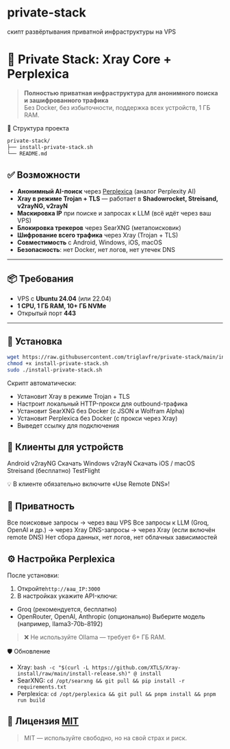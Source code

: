 # private-stack
скипт развёртывания приватной инфраструктуры на VPS
# 🔐 Private Stack: Xray Core + Perplexica

> **Полностью приватная инфраструктура для анонимного поиска и зашифрованного трафика**  
> Без Docker, без избыточности, поддержка всех устройств, 1 ГБ RAM.

📁 Структура проекта

```txt
private-stack/
├── install-private-stack.sh
└── README.md
```

## ✅ Возможности

- **Анонимный AI-поиск** через [Perplexica](https://github.com/ItzCrazyKns/Perplexica) (аналог Perplexity AI)
- **Xray в режиме Trojan + TLS** — работает в **Shadowrocket, Streisand, v2rayNG, v2rayN**
- **Маскировка IP** при поиске и запросах к LLM (всё идёт через ваш VPS)
- **Блокировка трекеров** через SearXNG (метапоисковик)
- **Шифрование всего трафика** через Xray (Trojan + TLS)
- **Совместимость** с Android, Windows, iOS, macOS
- **Безопасность**: нет Docker, нет логов, нет утечек DNS

---

## 📦 Требования

- VPS с **Ubuntu 24.04** (или 22.04)
- **1 CPU, 1 ГБ RAM, 10+ ГБ NVMe**
- Открытый порт **443**

---

## 🚀 Установка

```bash
wget https://raw.githubusercontent.com/triglavfre/private-stack/main/install-private-stack
chmod +x install-private-stack.sh
sudo ./install-private-stack.sh
```
Скрипт автоматически:

- Установит Xray в режиме Trojan + TLS
- Настроит локальный HTTP-прокси для outbound-трафика
- Установит SearXNG без Docker (с JSON и Wolfram Alpha)
- Установит Perplexica без Docker (с прокси через Xray)
- Выведет ссылку для подключения

## 📱 Клиенты для устройств

Android
v2rayNG
Скачать
Windows
v2rayN
Скачать
iOS / macOS
Streisand
(бесплатно)
TestFlight

💡 В клиенте обязательно включите «Use Remote DNS»! 

## 🔐 Приватность
Все поисковые запросы → через ваш VPS
Все запросы к LLM (Groq, OpenAI и др.) → через Xray
DNS-запросы → через Xray (если включён remote DNS)
Нет сбора данных, нет логов, нет облачных зависимостей

## ⚙️ Настройка Perplexica
После установки:

1. Откройте`http://ваш_IP:3000`
2. В настройках укажите API-ключи:
- Groq (рекомендуется, бесплатно)
- OpenRouter, OpenAI, Anthropic (опционально)
Выберите модель (например, llama3-70b-8192)
>❌ Не используйте Ollama — требует 6+ ГБ RAM. 

🛡️ Обновление
- Xray: `bash -c "$(curl -L https://github.com/XTLS/Xray-install/raw/main/install-release.sh)" @ install`
- SearXNG: `cd /opt/searxng && git pull && pip install -r requirements.txt`
- Perplexica: `cd /opt/perplexica && git pull && pnpm install && pnpm run build`

## 📜 Лицензия [MIT](LICENSE)
>MIT — используйте свободно, но на свой страх и риск.
